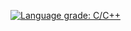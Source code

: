 [![Language grade: C/C++](https://img.shields.io/lgtm/grade/cpp/g/Devilox96/dMath.svg?logo=lgtm&logoWidth=18)](https://lgtm.com/projects/g/Devilox96/dMath/context:cpp)
